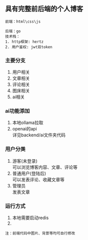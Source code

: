 ## 具有完整前后端的个人博客

```
前端：html\css\js
```
```
后端：go
技术栈：
1. http框架: hertz
2. 用户鉴权: jwt双token
```

### 主要分支
1. 用户相关
2. 文章相关
3. 评论相关
4. 图床相关
5. ai相关

### ai功能添加
1. 本地ollama拉取
2. openai的api
<br>详见backend/ai文件夹代码

### 用户分类
1. 游客(未登录)<br>
可以浏览博客内容、文章、评论等
2. 普通用户(登陆后)<br>
可以发表评论、收藏文章等
3. 管理员<br>
发表文章

### 运行方式
1. 本地需要启动redis
2. 


```
注：前端代码中图片、背景等均可自行修改
```